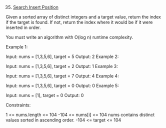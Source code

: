 35. [Search Insert Position](https://leetcode.com/problems/search-insert-position/)

Given a sorted array of distinct integers and a target value, return the index if the target is found. If not, return the index where it would be if it were inserted in order.

You must write an algorithm with O(log n) runtime complexity.

 

Example 1:

Input: nums = [1,3,5,6], target = 5
Output: 2
Example 2:

Input: nums = [1,3,5,6], target = 2
Output: 1
Example 3:

Input: nums = [1,3,5,6], target = 7
Output: 4
Example 4:

Input: nums = [1,3,5,6], target = 0
Output: 0
Example 5:

Input: nums = [1], target = 0
Output: 0
 

Constraints:

1 <= nums.length <= 104
-104 <= nums[i] <= 104
nums contains distinct values sorted in ascending order.
-104 <= target <= 104
